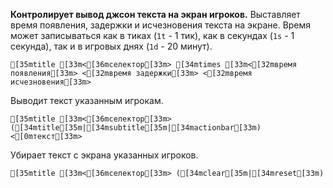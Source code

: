 **Контролирует вывод джсон текста на экран игроков.**
Выставляет время появления, задержки и исчезновения текста на экране. Время может записываться как в тиках (`1t` - 1 тик), как в секундах (`1s` - 1 секунда), так и в игровых днях (`1d` - 20 минут).
```ansi
[35mtitle [33m<[36mселектор[33m> [34mtimes [33m<[32mвремя появления[33m> <[32mвремя задержки[33m> <[32mвремя исчезновения[33m>
```
Выводит текст указанным игрокам.
```ansi
[35mtitle [33m<[36mселектор[33m> ([34mtitle[35m|[34msubtitle[35m|[34mactionbar[33m) <[0mтекст[33m>
```
Убирает текст с экрана указанных игроков.
```ansi
[35mtitle [33m<[36mселектор[33m> ([34mclear[35m|[34mreset[33m)
```

